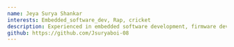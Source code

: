 ```yaml
---
name: Jeya Surya Shankar
interests: Embedded_software_dev, Rap, cricket
description: Experienced in embedded software development, firmware development, and hardware development, adept at integrating software and hardware solutions for efficient and innovative products.
github: https://github.com/Jsuryaboi-08
---
```

